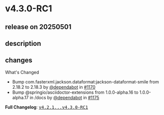 # v4.3.0-RC1

## release on 20250501

## description

## changes

What's Changed

* Bump com.fasterxml.jackson.dataformat:jackson-dataformat-smile from 2.18.2 to 2.18.3 by <a class="user-mention notranslate" data-hovercard-type="organization" data-hovercard-url="/orgs/dependabot/hovercard" data-octo-click="hovercard-link-click" data-octo-dimensions="link_type:self" href="https://github.com/dependabot">@dependabot</a> in <a class="issue-link js-issue-link" data-error-text="Failed to load title" data-id="2891759894" data-permission-text="Title is private" data-url="https://github.com/spring-cloud/spring-cloud-openfeign/issues/1170" data-hovercard-type="pull_request" data-hovercard-url="/spring-cloud/spring-cloud-openfeign/pull/1170/hovercard" href="https://github.com/spring-cloud/spring-cloud-openfeign/pull/1170">#1170</a>
* Bump @springio/asciidoctor-extensions from 1.0.0-alpha.16 to 1.0.0-alpha.17 in /docs by <a class="user-mention notranslate" data-hovercard-type="organization" data-hovercard-url="/orgs/dependabot/hovercard" data-octo-click="hovercard-link-click" data-octo-dimensions="link_type:self" href="https://github.com/dependabot">@dependabot</a> in <a class="issue-link js-issue-link" data-error-text="Failed to load title" data-id="2943970801" data-permission-text="Title is private" data-url="https://github.com/spring-cloud/spring-cloud-openfeign/issues/1175" data-hovercard-type="pull_request" data-hovercard-url="/spring-cloud/spring-cloud-openfeign/pull/1175/hovercard" href="https://github.com/spring-cloud/spring-cloud-openfeign/pull/1175">#1175</a>

<strong>Full Changelog</strong>: <a class="commit-link" href="https://github.com/spring-cloud/spring-cloud-openfeign/compare/v4.2.1...v4.3.0-RC1"><tt>v4.2.1...v4.3.0-RC1</tt></a>

